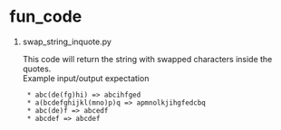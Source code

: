 # fun_code

1. swap_string_inquote.py

    This code will return the string with swapped characters inside the quotes.    
    Example input/output expectation 
    
        * abc(de(fg)hi) => abcihfged        
        * a(bcdefghijkl(mno)p)q => apmnolkjihgfedcbq        
        * abc(de)f => abcedf        
        * abcdef => abcdef

